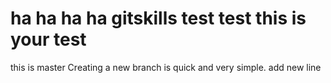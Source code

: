 ha ha ha ha
gitskills
test test
this is your test
=========
this is master
Creating a new branch is quick and very simple.
add new line
